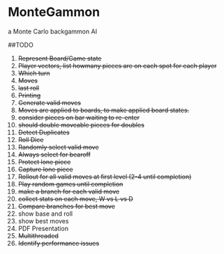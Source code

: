 MonteGammon
===========

a Monte Carlo backgammon AI 


##TODO

1. ~~Represent Board/Game state~~
  1. ~~Player vectors, list howmany pieces are on each spot for each player~~
  2. ~~Which turn~~
  3. ~~Moves~~
  4. ~~last roll~~
  5. ~~Printing~~
2. ~~Generate valid moves~~
  1. ~~Moves are applied to boards, to make applied board states.~~
  2. ~~consider pieces on bar waiting to re-enter~~ 
  3. ~~should double moveable pieces for doubles~~
  4. ~~Detect Duplicates~~
3. ~~Roll Dice~~
4. ~~Randomly select valid move~~
  1. ~~Always select for bearoff~~
  2. ~~Protect lone piece~~
  3. ~~Capture lone piece~~
5. ~~Rollout for all valid moves at first level (2-4 until completion)~~
 1. ~~Play random games until completion~~
 2. ~~make a branch for each valid move~~
 3. ~~collect stats on each move, W vs L vs D~~
6. ~~Compare branches for best move~~
 1. show base and roll
 2. show best moves
7. PDF Presentation
8. ~~Multithreaded~~
 1. ~~Identify performance issues~~
